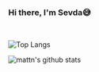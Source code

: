 ### Hi there, I'm Sevda😅

<br/> 

![Top 
Langs](https://github-readme-stats.vercel.app/api?username=sevdaimany&show_icons=true&include_all_commits=true&theme=material-palenight)

![mattn's github 
stats](https://github-readme-stats.vercel.app/api/top-langs/?username=sevdaimany&layout=compact&theme=material-palenight&langs_count=6&hide=c)
